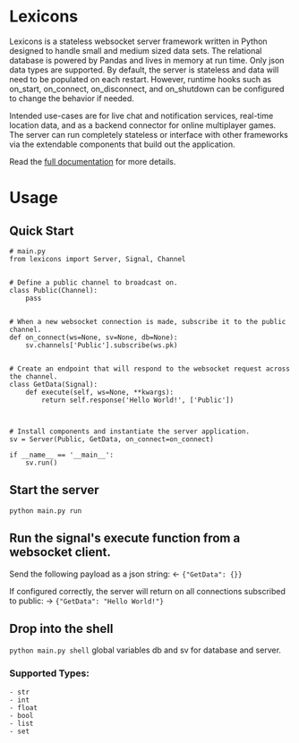 # Lexicons
Lexicons is a stateless websocket server framework written in Python designed to handle small and medium sized data 
sets. The relational database is powered by Pandas and lives in memory at run time. Only json data types are supported. 
By default, the server is stateless and data will need to be populated on each restart. However, runtime hooks such as 
on_start, on_connect, on_disconnect, and on_shutdown can be configured to change the behavior if needed. 

Intended use-cases are for live chat and notification services, real-time location data, and as a backend connector
for online multiplayer games. The server can run completely stateless or interface with other frameworks via the 
extendable components that build out the application.


Read the [full documentation](https://github.com/KalenWillits/lexicons/blob/main/docs/index.md) for more details.


# Usage
## Quick Start

```
# main.py
from lexicons import Server, Signal, Channel


# Define a public channel to broadcast on.
class Public(Channel):
    pass


# When a new websocket connection is made, subscribe it to the public channel.
def on_connect(ws=None, sv=None, db=None):
    sv.channels['Public'].subscribe(ws.pk)


# Create an endpoint that will respond to the websocket request across the channel.
class GetData(Signal):
    def execute(self, ws=None, **kwargs):
        return self.response('Hello World!', ['Public'])



# Install components and instantiate the server application.
sv = Server(Public, GetData, on_connect=on_connect)

if __name__ == '__main__':
    sv.run()
```

## Start the server
`python main.py run`

## Run the signal's execute function from a websocket client.
Send the following payload as a json string:
<- `{"GetData": {}}`

If configured correctly, the server will return on all connections subscribed to public:
-> `{"GetData": "Hello World!"}`

## Drop into the shell
`python main.py shell`
global variables db and sv for database and server.




### Supported Types:
	- str
	- int
	- float
	- bool
	- list
	- set
